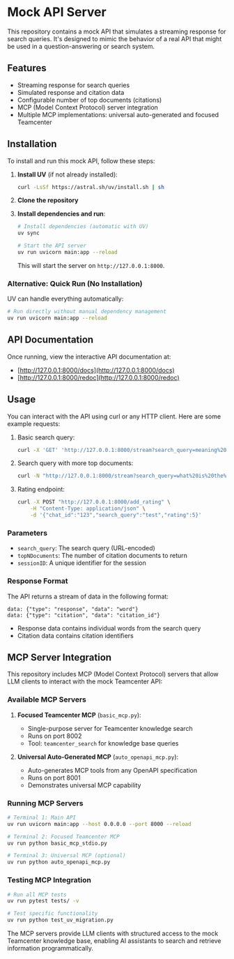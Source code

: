 # Mock API Server

This repository contains a mock API that simulates a streaming response for search queries. It's designed to mimic the behavior of a real API that might be used in a question-answering or search system.

## Features

- Streaming response for search queries
- Simulated response and citation data
- Configurable number of top documents (citations)
- MCP (Model Context Protocol) server integration
- Multiple MCP implementations: universal auto-generated and focused Teamcenter

## Installation

To install and run this mock API, follow these steps:

1. **Install UV** (if not already installed):
   ```bash
   curl -LsSf https://astral.sh/uv/install.sh | sh
   ```

2. **Clone the repository**

3. **Install dependencies and run**:
   ```bash
   # Install dependencies (automatic with UV)
   uv sync

   # Start the API server
   uv run uvicorn main:app --reload
   ```

   This will start the server on `http://127.0.0.1:8000`.

### Alternative: Quick Run (No Installation)

UV can handle everything automatically:

```bash
# Run directly without manual dependency management
uv run uvicorn main:app --reload
```

## API Documentation

Once running, view the interactive API documentation at:

- [http://127.0.0.1:8000/docs](http://127.0.0.1:8000/docs)
- [http://127.0.0.1:8000/redoc](http://127.0.0.1:8000/redoc)

## Usage

You can interact with the API using curl or any HTTP client. Here are some example requests:

1. Basic search query:

    ```bash
    curl -X 'GET' 'http://127.0.0.1:8000/stream?search_query=meaning%20of%20life%3F&topNDocuments=3&sessionID=12345' -H 'accept: application/json'
    ```

2. Search query with more top documents:

    ```bash
    curl -N "http://127.0.0.1:8000/stream?search_query=what%20is%20the%20meaning%20of%20life&topNDocuments=5&sessionID=12345"
    ```

3. Rating endpoint:

    ```bash
    curl -X POST "http://127.0.0.1:8000/add_rating" \
        -H "Content-Type: application/json" \
        -d '{"chat_id":"123","search_query":"test","rating":5}'
    ```

### Parameters

- `search_query`: The search query (URL-encoded)
- `topNDocuments`: The number of citation documents to return
- `sessionID`: A unique identifier for the session

### Response Format

The API returns a stream of data in the following format:

```log
data: {"type": "response", "data": "word"}
data: {"type": "citation", "data": "citation_id"}
```

- Response data contains individual words from the search query
- Citation data contains citation identifiers

## MCP Server Integration

This repository includes MCP (Model Context Protocol) servers that allow LLM clients to interact with the mock Teamcenter API:

### Available MCP Servers

1. **Focused Teamcenter MCP** (`basic_mcp.py`):
   - Single-purpose server for Teamcenter knowledge search
   - Runs on port 8002
   - Tool: `teamcenter_search` for knowledge base queries

2. **Universal Auto-Generated MCP** (`auto_openapi_mcp.py`):
   - Auto-generates MCP tools from any OpenAPI specification
   - Runs on port 8001
   - Demonstrates universal MCP capability

### Running MCP Servers

```bash
# Terminal 1: Main API
uv run uvicorn main:app --host 0.0.0.0 --port 8000 --reload

# Terminal 2: Focused Teamcenter MCP
uv run python basic_mcp_stdio.py

# Terminal 3: Universal MCP (optional)
uv run python auto_openapi_mcp.py
```

### Testing MCP Integration

```bash
# Run all MCP tests
uv run pytest tests/ -v

# Test specific functionality
uv run python test_uv_migration.py
```

The MCP servers provide LLM clients with structured access to the mock Teamcenter knowledge base, enabling AI assistants to search and retrieve information programmatically.
